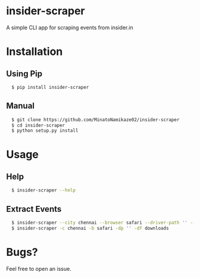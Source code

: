 # insider-scraper
A simple CLI app for scraping events from insider.in
# Installation
## Using Pip
```bash
  $ pip install insider-scraper
```
## Manual
```bash
  $ git clone https://github.com/MinatoNamikaze02/insider-scraper
  $ cd insider-scraper
  $ python setup.py install
```
# Usage
## Help
```bash
  $ insider-scraper --help
```
## Extract Events
```bash
  $ insider-scraper --city chennai --browser safari --driver-path '' --download-folder downloads
  $ insider-scraper -c chennai -b safari -dp '' -df downloads
```
# Bugs?
Feel free to open an issue.
